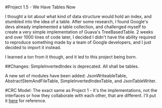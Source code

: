 #Project 1.5 - We Have Tables Now

I thought a lot about what kind of data structure would hold an index, and stumbled into the idea of a table.
After some research, I found Google's devs already implemented a table collection, and challenged myself to create a
very simple implementation of Guava's TreeBasedTable. 2 weeks and over 1000 lines of code later, I decided I didn't have the ability
required to reproduce something made by a team of Google developers, and I just decided to import it instead.

I learned a ton from it though, and it led to this project being born.

##Changes:
SimpleInvertedIndex is deprecated. All shall be tables.

A new set of modules have been added: JsonWriteableTable, AbstractStemAndFileTable, SimpleInvertedIndexTable,
and JsonTableWriter.

#CRC Model:
The exact same as Project 1 - it's the implementations, not the interfaces or how they collaborate with each other, that are different.
I'll put it [here](https://lucid.app/lucidchart/7fe9eb7c-befc-41dc-a8d5-ffd00daeb6d8/edit?invitationId=inv_3850d397-fcf1-4a9d-9ffd-25499cddf566&page=0_0#)
for reference.